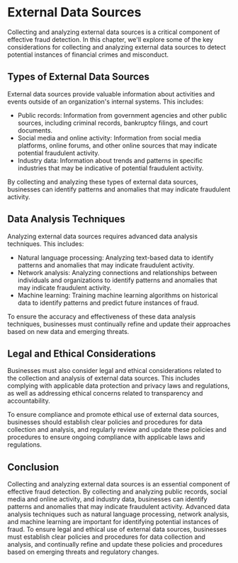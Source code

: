 External Data Sources
=======================================================================

Collecting and analyzing external data sources is a critical component of effective fraud detection. In this chapter, we'll explore some of the key considerations for collecting and analyzing external data sources to detect potential instances of financial crimes and misconduct.

Types of External Data Sources
------------------------------

External data sources provide valuable information about activities and events outside of an organization's internal systems. This includes:

* Public records: Information from government agencies and other public sources, including criminal records, bankruptcy filings, and court documents.
* Social media and online activity: Information from social media platforms, online forums, and other online sources that may indicate potential fraudulent activity.
* Industry data: Information about trends and patterns in specific industries that may be indicative of potential fraudulent activity.

By collecting and analyzing these types of external data sources, businesses can identify patterns and anomalies that may indicate fraudulent activity.

Data Analysis Techniques
------------------------

Analyzing external data sources requires advanced data analysis techniques. This includes:

* Natural language processing: Analyzing text-based data to identify patterns and anomalies that may indicate fraudulent activity.
* Network analysis: Analyzing connections and relationships between individuals and organizations to identify patterns and anomalies that may indicate fraudulent activity.
* Machine learning: Training machine learning algorithms on historical data to identify patterns and predict future instances of fraud.

To ensure the accuracy and effectiveness of these data analysis techniques, businesses must continually refine and update their approaches based on new data and emerging threats.

Legal and Ethical Considerations
--------------------------------

Businesses must also consider legal and ethical considerations related to the collection and analysis of external data sources. This includes complying with applicable data protection and privacy laws and regulations, as well as addressing ethical concerns related to transparency and accountability.

To ensure compliance and promote ethical use of external data sources, businesses should establish clear policies and procedures for data collection and analysis, and regularly review and update these policies and procedures to ensure ongoing compliance with applicable laws and regulations.

Conclusion
----------

Collecting and analyzing external data sources is an essential component of effective fraud detection. By collecting and analyzing public records, social media and online activity, and industry data, businesses can identify patterns and anomalies that may indicate fraudulent activity. Advanced data analysis techniques such as natural language processing, network analysis, and machine learning are important for identifying potential instances of fraud. To ensure legal and ethical use of external data sources, businesses must establish clear policies and procedures for data collection and analysis, and continually refine and update these policies and procedures based on emerging threats and regulatory changes.
